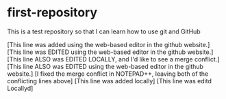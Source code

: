 first-repository
================

This is a test repository so that I can learn how to use git and GitHub

[This line was added using the web-based editor in the github website.]
[This line was EDITED using the web-based editor in the github website.]
[This line ALSO was EDITED LOCALLY, and I'd like to see a merge conflict.]
[This line ALSO was EDITED using the web-based editor in the github website.]
[I fixed the merge conflict in NOTEPAD++, leaving both of the conflicting lines above] 
[This line was added locally]
[This line was editd Locallyd]